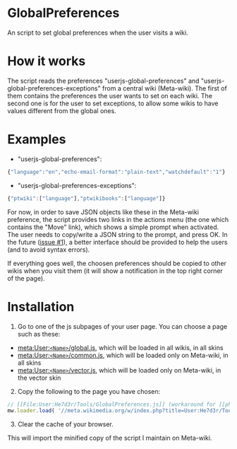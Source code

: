 GlobalPreferences
===========================
An script to set global preferences when the user visits a wiki.

How it works
============
The script reads the preferences "userjs-global-preferences" and "userjs-global-preferences-exceptions" from a central wiki (Meta-wiki). The first of them contains the preferences the user wants to set on each wiki. The second one is for the user to set exceptions, to allow some wikis to have values different from the global ones.

Examples
========

* "userjs-global-preferences":
```javascript
{"language":"en","echo-email-format":"plain-text","watchdefault":"1"}
```

* "userjs-global-preferences-exceptions":
```javascript
{"ptwiki":["language"],"ptwikibooks":["language"]}
```

For now, in order to save JSON objects like these in the Meta-wiki preference, the script provides two links in the actions menu (the one which contains the "Move" link), which shows a simple prompt when activated. The user needs to copy/write a JSON string to the prompt, and press OK. In the future ([issue #1](/../../issues/1)), a better interface should be provided to help the users (and to avoid syntax errors).

If everything goes well, the choosen preferences should be copied to other wikis when you visit them (it will show a notification in the top right corner of the page).

Installation
===========================

1. Go to one of the js subpages of your user page. You can choose a page such as these:
  * [meta:User:`<Name>`/global.js](https://meta.wikimedia.org/wiki/Special:MyPage/global.js), which will be loaded in all wikis, in all skins
  * [meta:User:`<Name>`/common.js](https://meta.wikimedia.org/wiki/Special:MyPage/common.js), which will be loaded only on Meta-wiki, in all skins
  * [meta:User:`<Name>`/vector.js](https://meta.wikimedia.org/wiki/Special:MyPage/vector.js), which will be loaded only on Meta-wiki, in the vector skin
2. Copy the following to the page you have chosen:

  ```javascript
  // [[File:User:He7d3r/Tools/GlobalPreferences.js]] (workaround for [[phab:T35355]])
  mw.loader.load( '//meta.wikimedia.org/w/index.php?title=User:He7d3r/Tools/GlobalPreferences.js&action=raw&ctype=text/javascript' );
  ```

3. Clear the cache of your browser.

This will import the minified copy of the script I maintain on Meta-wiki.
